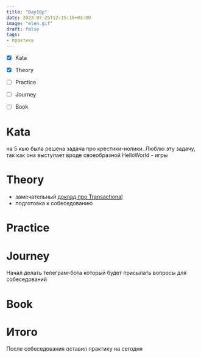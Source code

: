 ```yaml
---
title: "Day16p"
date: 2023-07-25T12:15:16+03:00
image: "elen.gif"
draft: false
tags:
- практика
---
```



- [X] Kata
- [X] Theory
- [ ] Practice
- [ ] Journey
- [ ] Book


# Kata

на 5 кью была решена задача про крестики-нолики. Люблю эту задачу, так как она выступает вроде своеобразной HelloWorld - игры

# Theory

- замечательный [доклад про Transactional](https://www.youtube.com/watch?v=QZ9rXZT0DlQ)
- подготовка к собеседованию

# Practice



# Journey

Начал делать телеграм-бота который будет присылать вопросы для собеседований


# Book


# Итого
После собеседования оставил практику на сегодня